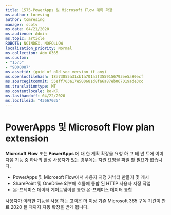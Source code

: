 ```yaml
---
title: 1575-PowerApps 및 Microsoft Flow 계획 확장
ms.author: toresing
author: tomresing
manager: scotv
ms.date: 04/21/2020
ms.audience: Admin
ms.topic: article
ROBOTS: NOINDEX, NOFOLLOW
localization_priority: Normal
ms.collection: Adm_O365
ms.custom:
- "1575"
- "9000087"
ms.assetid: (guid of old soc version if any)
ms.openlocfilehash: 18a73855a31cb1a701a3f3559156793ee5a80ecf
ms.sourcegitcommit: 55eff703a17e500681d8fa6a87eb067019ade3cc
ms.translationtype: MT
ms.contentlocale: ko-KR
ms.lasthandoff: 04/22/2020
ms.locfileid: "43667035"
---
```

# <a name="powerapps-and-microsoft-flow-plan-extension"></a>PowerApps 및 Microsoft Flow plan extension

**Microsoft Flow** 또는 **PowerApps** 에 대 한 계획 확장을 요청 하 고 테 넌 트에 이미 다음 기능 중 하나의 활성 사용자가 있는 경우에는 지원 요청을 파일 할 필요가 없습니다.

- PowerApps 및 Microsoft Flow에서 사용자 지정 커넥터 만들기 및 게시
- SharePoint 및 OneDrive 외부에 흐름에 통합 된 HTTP 사용자 지정 작업
- 온-프레미스 데이터 게이트웨이를 통한 온-프레미스 데이터 통합

사용자가 이러한 기능을 사용 하는 고객은 더 이상 기존 Microsoft 365 구독 기간이 만료 2020 될 때까지 자동 확장을 받게 됩니다.